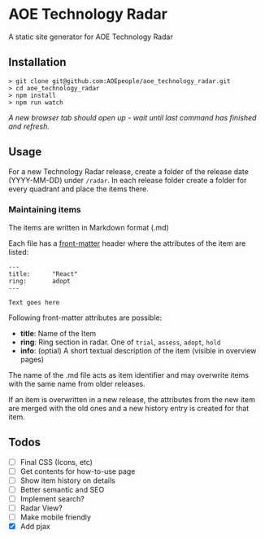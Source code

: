 # AOE Technology Radar

A static site generator for AOE Technology Radar

## Installation

```
> git clone git@github.com:AOEpeople/aoe_technology_radar.git
> cd aoe_technology_radar
> npm install
> npm run watch
```
*A new browser tab should open up - wait until last command has finished and refresh.*

## Usage

For a new Technology Radar release, create a folder of the release date (YYYY-MM-DD) under `/radar`. In each release folder create a folder for every quadrant and place the items there.

### Maintaining items

The items are written in Markdown format (.md)

Each file has a [front-matter](https://github.com/jxson/front-matter) header where the attributes of the item are listed:
  ```
  ---
  title:      "React"
  ring:       adopt
  ---

  Text goes here
  ```

Following front-matter attributes are possible:
- **title**: Name of the Item
- **ring**: Ring section in radar. One of `trial`, `assess`, `adopt`, `hold`
- **info**: (optial) A short textual description of the item (visible in overview pages)

The name of the .md file acts as item identifier and may overwrite items with the same name from older releases.

If an item is overwritten in a new release, the attributes from the new item are merged with the old ones and a new history entry is created for that item.

## Todos

-  [ ] Final CSS (Icons, etc)
-  [ ] Get contents for how-to-use page
-  [ ] Show item history on details
-  [ ] Better semantic and SEO
-  [ ] Implement search?
-  [ ] Radar View?
-  [ ] Make mobile friendly
-  [x] Add pjax
